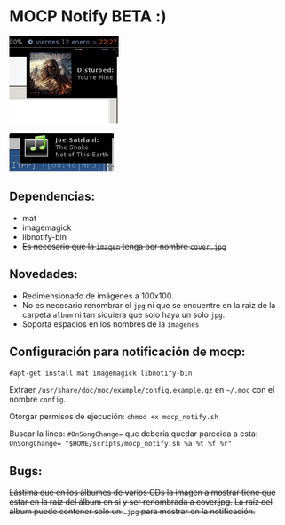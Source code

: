 # MOCP Notify BETA :)

![Mocp_notify en acción](https://github.com/Tarrasquero/Mocp_notify/blob/master/screenshot.png?raw=true)

![Mocp notify ico](https://github.com/Tarrasquero/Mocp_notify/blob/master/Screenshot-ico.png)

## Dependencias:

 - mat 
 - imagemagick 
 - libnotify-bin
 - ~~Es necesario que la `imagen` tenga por nombre `cover.jpg`~~
 
## Novedades:

- Redimensionado de imágenes a 100x100.
- No es necesario renombrar el `jpg` ni que se encuentre en la raiz de la carpeta `album` ni tan siquiera que solo haya un solo `jpg`.
- Soporta espacios en los nombres de la `imagenes` 
## Configuración para notificación de mocp:

    #apt-get install mat imagemagick libnotify-bin
 
Extraer `/usr/share/doc/moc/example/config.example.gz` en `~/.moc` con el nombre `config`.  

Otorgar permisos de ejecución:  `chmod +x mocp_notify.sh`

Buscar la linea: `#OnSongChange=` que debería quedar parecida a esta: `OnSongChange= "$HOME/scripts/mocp_notify.sh %a %t %f %r"` 

## Bugs:

~~Lástima que en los álbumes de varios CDs la imagen a mostrar tiene que estar en la raíz del álbum en si~~ ~~y ser renombrada a cover.jpg.~~ ~~La raíz del álbum puede contener solo un `.jpg` para mostrar en la notificación.~~
